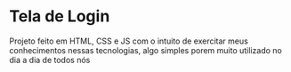 # Tela de Login
Projeto feito em HTML, CSS e JS com o intuito de exercitar meus conhecimentos nessas tecnologias, algo simples porem muito utilizado no dia a dia de todos nós
